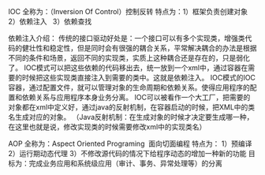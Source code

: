 IOC
全称为：（Inversion Of Control）控制反转
特点为：1）框架负责创建对象  2）依赖注入   3）依赖查找

依赖注入介绍：
传统的接口驱动好处是：一个接口可以有多个实现类，增强类代码的健壮性和稳定性，但是同时会有很强的耦合关系，平常解决耦合的办法是根据不同的条件和场景，返回不同的实现类，实质上这种耦合还是存在的，只是弱化了。
IOC模式可以把这些依赖的代码移出去，统一放到一个xml中，通过容器在需要的时候把这些实现类直接注入到需要的类中。这就是依赖注入。
IOC模式的IOC容器，通过配置文件，就可以管理对象的生命周期和依赖关系。使得应用程序的配置和依赖关系与应用程序本身业务分离。
IOC可以被看作一个大工厂，把需要的对象都在xml中定义好，通过java的反射机制，在容器启动的时候，把XML中的类名生成对应的对象。
（Java反射机制：在生成对象的时候才决定要生成哪一种，在这里也就是说，修改实现类的时候需要修改xml中的实现类名）

AOP
全称为：Aspect Oriented Programing  面向切面编程
特点为： 1）预编译 2）运行期动态代理 3）不修改源代码的情况下给程序动态的增加一种新的功能
目标为：完成业务应用和系统级应用（审计、事务、异常处理等）的分离






